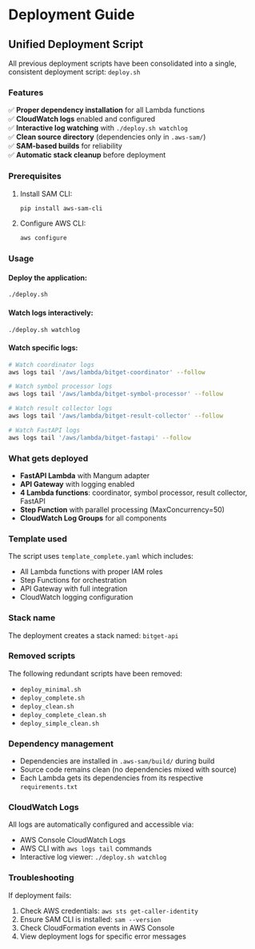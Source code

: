# Deployment Guide

## Unified Deployment Script

All previous deployment scripts have been consolidated into a single, consistent deployment script: `deploy.sh`

### Features

✅ **Proper dependency installation** for all Lambda functions  
✅ **CloudWatch logs** enabled and configured  
✅ **Interactive log watching** with `./deploy.sh watchlog`  
✅ **Clean source directory** (dependencies only in `.aws-sam/`)  
✅ **SAM-based builds** for reliability  
✅ **Automatic stack cleanup** before deployment  

### Prerequisites

1. Install SAM CLI:
   ```bash
   pip install aws-sam-cli
   ```

2. Configure AWS CLI:
   ```bash
   aws configure
   ```

### Usage

#### Deploy the application:
```bash
./deploy.sh
```

#### Watch logs interactively:
```bash
./deploy.sh watchlog
```

#### Watch specific logs:
```bash
# Watch coordinator logs
aws logs tail '/aws/lambda/bitget-coordinator' --follow

# Watch symbol processor logs  
aws logs tail '/aws/lambda/bitget-symbol-processor' --follow

# Watch result collector logs
aws logs tail '/aws/lambda/bitget-result-collector' --follow

# Watch FastAPI logs
aws logs tail '/aws/lambda/bitget-fastapi' --follow
```

### What gets deployed

- **FastAPI Lambda** with Mangum adapter
- **API Gateway** with logging enabled
- **4 Lambda functions**: coordinator, symbol processor, result collector, FastAPI
- **Step Function** with parallel processing (MaxConcurrency=50)
- **CloudWatch Log Groups** for all components

### Template used

The script uses `template_complete.yaml` which includes:
- All Lambda functions with proper IAM roles
- Step Functions for orchestration
- API Gateway with full integration
- CloudWatch logging configuration

### Stack name

The deployment creates a stack named: `bitget-api`

### Removed scripts

The following redundant scripts have been removed:
- `deploy_minimal.sh`
- `deploy_complete.sh` 
- `deploy_clean.sh`
- `deploy_complete_clean.sh`
- `deploy_simple_clean.sh`

### Dependency management

- Dependencies are installed in `.aws-sam/build/` during build
- Source code remains clean (no dependencies mixed with source)
- Each Lambda gets its dependencies from its respective `requirements.txt`

### CloudWatch Logs

All logs are automatically configured and accessible via:
- AWS Console CloudWatch Logs
- AWS CLI with `aws logs tail` commands
- Interactive log viewer: `./deploy.sh watchlog`

### Troubleshooting

If deployment fails:
1. Check AWS credentials: `aws sts get-caller-identity`
2. Ensure SAM CLI is installed: `sam --version`
3. Check CloudFormation events in AWS Console
4. View deployment logs for specific error messages